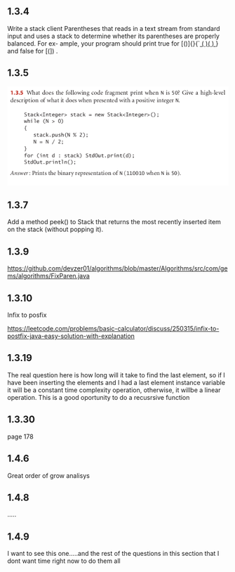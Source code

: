 ## 1.3.4

Write a stack client Parentheses that reads in a text stream from standard input
and uses a stack to determine whether its parentheses are properly balanced. For ex-
ample, your program should print true for [()]{}{`[ ( )( ) ]()} and false for [(]) .

## 1.3.5

![Image](img/1_3_5.png "cd command image")

## 1.3.7

Add a method peek() to Stack that returns the most recently inserted item on
the stack (without popping it).

## 1.3.9

https://github.com/devzer01/algorithms/blob/master/Algorithms/src/com/gems/algorithms/FixParen.java

## 1.3.10

Infix to posfix

https://leetcode.com/problems/basic-calculator/discuss/250315/infix-to-postfix-java-easy-solution-with-explanation

## 1.3.19

The real question here is how long will it take to find the last element, so if I have been inserting the elements and I had a last element instance variable it will be a constant time complexity operation, otherwise, it willbe a linear operation. This is a good oportunity to do a recusrsive function

## 1.3.30

page 178

## 1.4.6 

Great order of grow analisys


## 1.4.8

.....

## 1.4.9

I want to see this one.....and the rest of the questions in this section that I dont want time right now to do them all

